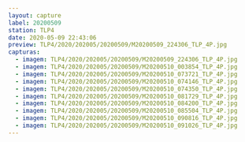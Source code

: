 ```yaml
---
layout: capture
label: 20200509
station: TLP4
date: 2020-05-09 22:43:06
preview: TLP4/2020/202005/20200509/M20200509_224306_TLP_4P.jpg
capturas:
  - imagem: TLP4/2020/202005/20200509/M20200509_224306_TLP_4P.jpg
  - imagem: TLP4/2020/202005/20200509/M20200510_003854_TLP_4P.jpg
  - imagem: TLP4/2020/202005/20200509/M20200510_073721_TLP_4P.jpg
  - imagem: TLP4/2020/202005/20200509/M20200510_074146_TLP_4P.jpg
  - imagem: TLP4/2020/202005/20200509/M20200510_074350_TLP_4P.jpg
  - imagem: TLP4/2020/202005/20200509/M20200510_081729_TLP_4P.jpg
  - imagem: TLP4/2020/202005/20200509/M20200510_084200_TLP_4P.jpg
  - imagem: TLP4/2020/202005/20200509/M20200510_085504_TLP_4P.jpg
  - imagem: TLP4/2020/202005/20200509/M20200510_090816_TLP_4P.jpg
  - imagem: TLP4/2020/202005/20200509/M20200510_091026_TLP_4P.jpg
---
```

